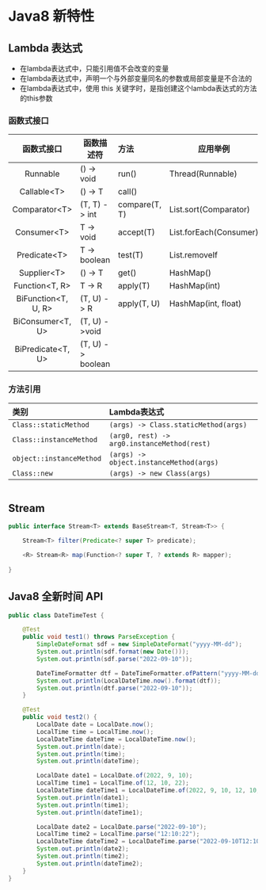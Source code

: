 # Java8 新特性

## Lambda 表达式
- 在lambda表达式中，只能引用值不会改变的变量
- 在lambda表达式中，声明一个与外部变量同名的参数或局部变量是不合法的
- 在lambda表达式中，使用 this 关键字时，是指创建这个lambda表达式的方法的this参数

### 函数式接口

|     函数式接口      | 函数描述符        | 方法          | 应用举例               |
| :-----------------: | ----------------- | :------------ | ---------------------- |
|      Runnable       | () -> void        | run()         | Thread(Runnable)       |
|    Callable\<T\>    | () -> T           | call()        |                        |
|   Comparator\<T\>   | (T, T) -> int     | compare(T, T) | List.sort(Comparator)  |
|    Consumer\<T\>    | T -> void         | accept(T)     | List.forEach(Consumer) |
|   Predicate\<T\>    | T -> boolean      | test(T)       | List.removeIf          |
|    Supplier\<T\>    | () -> T           | get()         | HashMap()              |
|   Function<T, R>    | T -> R            | apply(T)      | HashMap(int)           |
| BiFunction<T, U, R> | (T, U) -> R       | apply(T, U)   | HashMap(int, float)    |
|  BiConsumer<T, U>   | (T, U) ->void     |               |                        |
|  BiPredicate<T, U>  | (T, U) -> boolean |               |                        |

### 方法引用

| 类别                     | Lambda表达式                                |
| :----------------------- | :------------------------------------------ |
| `Class::staticMethod`    | `(args) -> Class.staticMethod(args)`        |
| `Class::instanceMethod`  | `(arg0, rest) -> arg0.instanceMethod(rest)` |
| `object::instanceMethod` | `(args) -> object.instanceMethod(args)`     |
| `Class::new`             | `(args) -> new Class(args)`                 |

``` java

```

## Stream

```java
public interface Stream<T> extends BaseStream<T, Stream<T>> {

    Stream<T> filter(Predicate<? super T> predicate);

    <R> Stream<R> map(Function<? super T, ? extends R> mapper);
        
}
```

## Java8 全新时间 API

```java
public class DateTimeTest {

    @Test
    public void test1() throws ParseException {
        SimpleDateFormat sdf = new SimpleDateFormat("yyyy-MM-dd");
        System.out.println(sdf.format(new Date()));
        System.out.println(sdf.parse("2022-09-10"));

        DateTimeFormatter dtf = DateTimeFormatter.ofPattern("yyyy-MM-dd");
        System.out.println(LocalDateTime.now().format(dtf));
        System.out.println(dtf.parse("2022-09-10"));
    }

    @Test
    public void test2() {
        LocalDate date = LocalDate.now();
        LocalTime time = LocalTime.now();
        LocalDateTime dateTime = LocalDateTime.now();
        System.out.println(date);
        System.out.println(time);
        System.out.println(dateTime);

        LocalDate date1 = LocalDate.of(2022, 9, 10);
        LocalTime time1 = LocalTime.of(12, 10, 22);
        LocalDateTime dateTime1 = LocalDateTime.of(2022, 9, 10, 12, 10, 22);
        System.out.println(date1);
        System.out.println(time1);
        System.out.println(dateTime1);

        LocalDate date2 = LocalDate.parse("2022-09-10");
        LocalTime time2 = LocalTime.parse("12:10:22");
        LocalDateTime dateTime2 = LocalDateTime.parse("2022-09-10T12:10:22");
        System.out.println(date2);
        System.out.println(time2);
        System.out.println(dateTime2);
    }
}
```